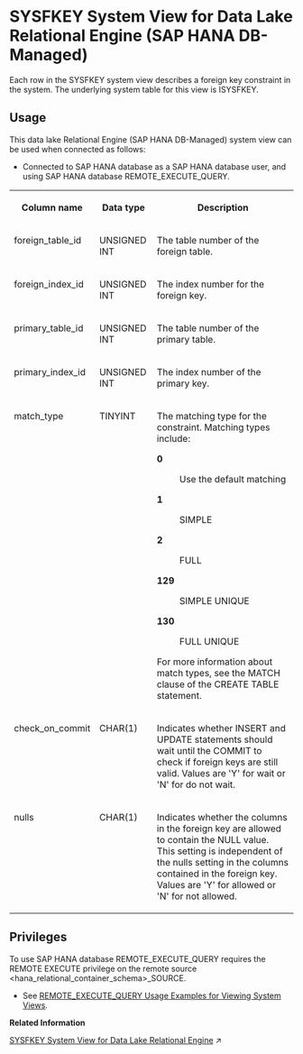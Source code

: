 <!-- loio24f16387665e47a492bd2517a5a27a33 -->

# SYSFKEY System View for Data Lake Relational Engine \(SAP HANA DB-Managed\)

Each row in the SYSFKEY system view describes a foreign key constraint in the system. The underlying system table for this view is ISYSFKEY.



## Usage

This data lake Relational Engine \(SAP HANA DB-Managed\) system view can be used when connected as follows:

-   Connected to SAP HANA database as a SAP HANA database user, and using SAP HANA database REMOTE\_EXECUTE\_QUERY.





<table>
<tr>
<th valign="top">

Column name

</th>
<th valign="top">

Data type

</th>
<th valign="top">

Description

</th>
</tr>
<tr>
<td valign="top">

foreign\_table\_id

</td>
<td valign="top">

UNSIGNED INT

</td>
<td valign="top">

The table number of the foreign table.

</td>
</tr>
<tr>
<td valign="top">

foreign\_index\_id

</td>
<td valign="top">

UNSIGNED INT

</td>
<td valign="top">

The index number for the foreign key.

</td>
</tr>
<tr>
<td valign="top">

primary\_table\_id

</td>
<td valign="top">

UNSIGNED INT

</td>
<td valign="top">

The table number of the primary table.

</td>
</tr>
<tr>
<td valign="top">

primary\_index\_id

</td>
<td valign="top">

UNSIGNED INT

</td>
<td valign="top">

The index number of the primary key.

</td>
</tr>
<tr>
<td valign="top">

match\_type

</td>
<td valign="top">

TINYINT

</td>
<td valign="top">

The matching type for the constraint. Matching types include:


<dl>
<dt><b>

0

</b></dt>
<dd>

Use the default matching



</dd><dt><b>

1

</b></dt>
<dd>

SIMPLE



</dd><dt><b>

2

</b></dt>
<dd>

FULL



</dd><dt><b>

129

</b></dt>
<dd>

SIMPLE UNIQUE



</dd><dt><b>

130

</b></dt>
<dd>

FULL UNIQUE



</dd>
</dl>

For more information about match types, see the MATCH clause of the CREATE TABLE statement.

</td>
</tr>
<tr>
<td valign="top">

check\_on\_commit

</td>
<td valign="top">

CHAR\(1\)

</td>
<td valign="top">

Indicates whether INSERT and UPDATE statements should wait until the COMMIT to check if foreign keys are still valid. Values are 'Y' for wait or 'N' for do not wait.

</td>
</tr>
<tr>
<td valign="top">

nulls

</td>
<td valign="top">

CHAR\(1\)

</td>
<td valign="top">

Indicates whether the columns in the foreign key are allowed to contain the NULL value. This setting is independent of the nulls setting in the columns contained in the foreign key. Values are 'Y' for allowed or 'N' for not allowed.

</td>
</tr>
</table>



<a name="loio24f16387665e47a492bd2517a5a27a33__section_gj1_wy1_4yb"/>

## Privileges

To use SAP HANA database REMOTE\_EXECUTE\_QUERY requires the REMOTE EXECUTE privilege on the remote source <hana\_relational\_container\_schema\>\_SOURCE.

-   See [REMOTE\_EXECUTE\_QUERY Usage Examples for Viewing System Views](https://help.sap.com/docs/SAP_HANA_DATA_LAKE/a898e08b84f21015969fa437e89860c8/ada51c0074354a5f99b60c14cffb653c.html).

**Related Information**  


[SYSFKEY System View for Data Lake Relational Engine](https://help.sap.com/viewer/19b3964099384f178ad08f2d348232a9/2024_3_QRC/en-US/3be8a8d96c5f1014bb2cb502516a5227.html "Each row in the SYSFKEY system view describes a foreign key constraint in the system. The underlying system table for this view is ISYSFKEY.") :arrow_upper_right:

